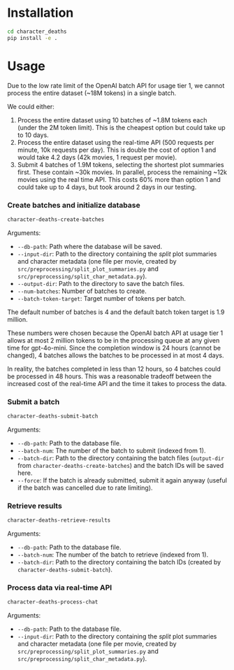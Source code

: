 # Installation

```bash
cd character_deaths
pip install -e .
```

# Usage

Due to the low rate limit of the OpenAI batch API for usage tier 1, we cannot process the entire dataset (~18M tokens) in a single batch.

We could either:

1. Process the entire dataset using 10 batches of ~1.8M tokens each (under the 2M token limit). This is the cheapest option but could take up to 10 days.
2. Process the entire dataset using the real-time API (500 requests per minute, 10k requests per day). This is double the cost of option 1 and would take 4.2 days (42k movies, 1 request per movie).
3. Submit 4 batches of 1.9M tokens, selecting the shortest plot summaries first. These contain ~30k movies. In parallel, process the remaining ~12k movies using the real time API. This costs 60% more than option 1 and could take up to 4 days, but took around 2 days in our testing.

### Create batches and initialize database

```bash
character-deaths-create-batches
```

Arguments:

- `--db-path`: Path where the database will be saved.
- `--input-dir`: Path to the directory containing the *split* plot summaries and character metadata (one file per movie, created by `src/preprocessing/split_plot_summaries.py` and `src/preprocessing/split_char_metadata.py`).
- `--output-dir`: Path to the directory to save the batch files.
- `--num-batches`: Number of batches to create.
- `--batch-token-target`: Target number of tokens per batch.

The default number of batches is 4 and the default batch token target is 1.9 million. 

These numbers were chosen because the OpenAI batch API at usage tier 1 allows at most 2 million tokens to be in the processing queue at any given time for gpt-4o-mini.
Since the completion window is 24 hours (cannot be changed), 4 batches allows the batches to be processed in at most 4 days. 

In reality, the batches completed in less than 12 hours, so 4 batches could be processed in 48 hours. This was a reasonable tradeoff between the increased cost of the real-time API and the time it takes to process the data.


### Submit a batch

```bash
character-deaths-submit-batch
```

Arguments:

- `--db-path`: Path to the database file.
- `--batch-num`: The number of the batch to submit (indexed from 1).
- `--batch-dir`: Path to the directory containing the batch files (`output-dir` from `character-deaths-create-batches`) and the batch IDs will be saved here.
- `--force`: If the batch is already submitted, submit it again anyway (useful if the batch was cancelled due to rate limiting).

### Retrieve results

```bash
character-deaths-retrieve-results
```

Arguments:

- `--db-path`: Path to the database file.
- `--batch-num`: The number of the batch to retrieve (indexed from 1).
- `--batch-dir`: Path to the directory containing the batch IDs (created by `character-deaths-submit-batch`).

### Process data via real-time API

```bash
character-deaths-process-chat
```

Arguments:

- `--db-path`: Path to the database file.
- `--input-dir`: Path to the directory containing the *split* plot summaries and character metadata (one file per movie, created by `src/preprocessing/split_plot_summaries.py` and `src/preprocessing/split_char_metadata.py`).